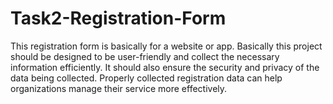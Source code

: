 # Task2-Registration-Form
This registration form is basically for a website or app. Basically this project should be designed to be user-friendly and collect the necessary information efficiently. It should also ensure the security and privacy of the data being collected. Properly collected registration data can help organizations manage their service more effectively.
